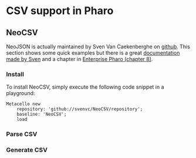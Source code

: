 # CSV support in Pharo

## NeoCSV
NeoJSON is actually maintained by Sven Van Caekenberghe on [github](https://github.com/svenvc/NeoCSV).
This section shows some quick examples but there is a great [documentation made by Sven](https://github.com/svenvc/docs/blob/master/neo/neo-csv-paper.md) and a chapter in [Enterprise Pharo (chapter 8)](http://books.pharo.org/enterprise-pharo/).

### Install
To install NeoCSV, simply execute the following code snippet in a playground:
```Smalltalk
Metacello new
    repository: 'github://svenvc/NeoCSV/repository';
    baseline: 'NeoCSV';
    load
```

### Parse CSV

### Generate CSV

